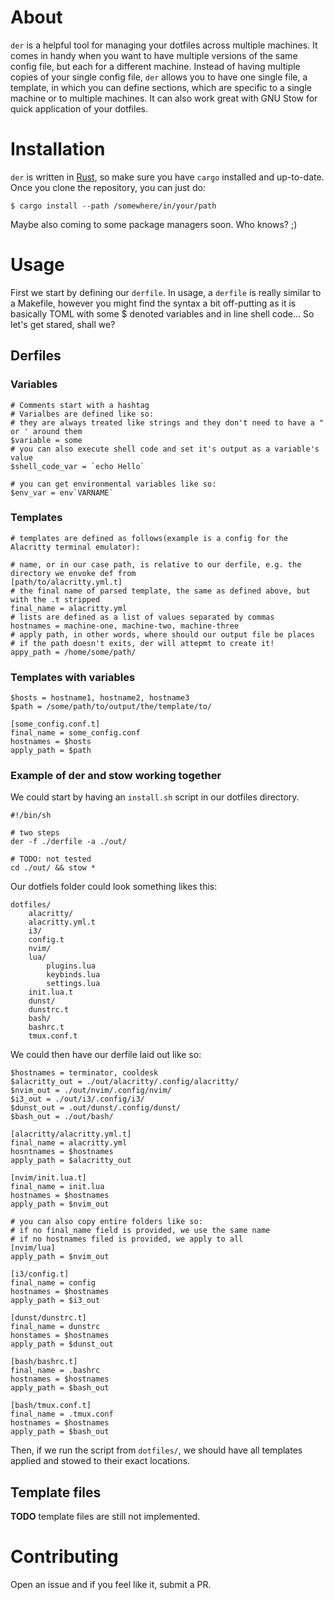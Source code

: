# About
`der` is a helpful tool for managing your dotfiles across multiple machines. It comes in handy when you want to have multiple versions of the same config file, but each for a different machine. Instead of having multiple copies of your single config file, `der` allows you to have one single file, a template, in which you can define sections, which are specific to a single machine or to multiple machines. It can also work great with GNU Stow for quick application of your dotfiles.

# Installation
`der` is written in [Rust](https://rust-lang.org), so make sure you have `cargo` installed and up-to-date.
Once you clone the repository, you can just do:

```console
$ cargo install --path /somewhere/in/your/path 
```

Maybe also coming to some package managers soon. Who knows? ;)

# Usage
First we start by defining our `derfile`. In usage, a `derfile` is really similar to a Makefile, however you might find the syntax a bit off-putting as it is basically TOML with some \$ denoted variables and in line shell code...
So let's get stared, shall we?

## Derfiles

### Variables
```
# Comments start with a hashtag
# Varialbes are defined like so:
# they are always treated like strings and they don't need to have a " or ' around them
$variable = some
# you can also execute shell code and set it's output as a variable's value
$shell_code_var = `echo Hello`

# you can get environmental variables like so:
$env_var = env`VARNAME`
```

### Templates
```
# templates are defined as follows(example is a config for the Alacritty terminal emulator):

# name, or in our case path, is relative to our derfile, e.g. the directory we envoke def from
[path/to/alacritty.yml.t] 
# the final name of parsed template, the same as defined above, but with the .t stripped
final_name = alacritty.yml
# lists are defined as a list of values separated by commas
hostnames = machine-one, machine-two, machine-three
# apply path, in other words, where should our output file be places
# if the path doesn't exits, der will attepmt to create it!
appy_path = /home/some/path/
```

### Templates with variables
```
$hosts = hostname1, hostname2, hostname3
$path = /some/path/to/output/the/template/to/

[some_config.conf.t]
final_name = some_config.conf
hostnames = $hosts
apply_path = $path
```

### Example of der and stow working together
We could start by having an `install.sh` script in our dotfiles directory.
```
#!/bin/sh

# two steps
der -f ./derfile -a ./out/

# TODO: not tested
cd ./out/ && stow * 
```

Our dotfiels folder could look something likes this:
```
dotfiles/
    alacritty/
	alacritty.yml.t
    i3/
	config.t
    nvim/
	lua/
	    plugins.lua
	    keybinds.lua
	    settings.lua
	init.lua.t
    dunst/
	dunstrc.t
    bash/
	bashrc.t
	tmux.conf.t
```

We could then have our derfile laid out like so:
```
$hostnames = terminator, cooldesk
$alacritty_out = ./out/alacritty/.config/alacritty/
$nvim_out = ./out/nvim/.config/nvim/
$i3_out = ./out/i3/.config/i3/
$dunst_out = .out/dunst/.config/dunst/
$bash_out = ./out/bash/

[alacritty/alacritty.yml.t]
final_name = alacritty.yml
hosntnames = $hostnames
apply_path = $alacritty_out

[nvim/init.lua.t]
final_name = init.lua
hostnames = $hostnames
apply_path = $nvim_out

# you can also copy entire folders like so:
# if no final_name field is provided, we use the same name
# if no hostnames filed is provided, we apply to all
[nvim/lua]
apply_path = $nvim_out

[i3/config.t]
final_name = config
hostnames = $hostnames
apply_path = $i3_out

[dunst/dunstrc.t]
final_name = dunstrc
honstames = $hostnames
apply_path = $dunst_out

[bash/bashrc.t]
final_name = .bashrc
hostnames = $hostnames
apply_path = $bash_out

[bash/tmux.conf.t]
final_name = .tmux.conf
hostnames = $hostnames
apply_path = $bash_out
```

Then, if we run the script from `dotfiles/`, we should have all templates applied and stowed to their exact locations.

## Template files
**TODO** template files are still not implemented.


# Contributing
Open an issue and if you feel like it, submit a PR.
